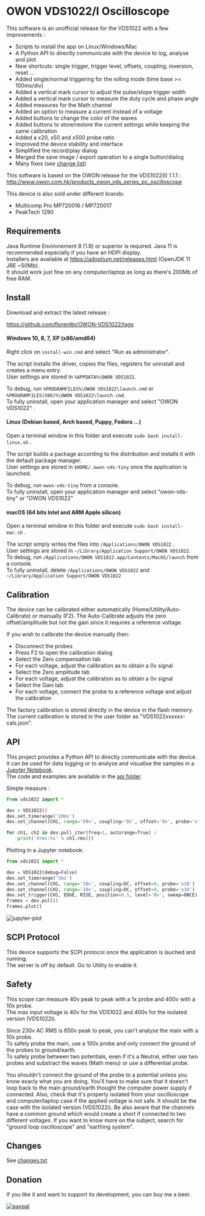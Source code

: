 
# OWON VDS1022/I Oscilloscope

This software is an unofficial release for the VDS1022 with a few improvements :

* Scripts to install the app on Linux/Windows/Mac
* A Python API to directly communicate with the device to log, analyse and plot
* New shortcuts: single trigger, trigger level, offsets, coupling, inversion, reset ...
* Added single/normal triggering for the rolling mode (time base >= 100ms/div)
* Added a vertical mark cursor to adjust the pulse/slope trigger width
* Added a vertical mark cursor to measure the duty cycle and phase angle
* Added measures for the Math channel
* Added an option to measure a current instead of a voltage
* Added buttons to change the color of the waves
* Added buttons to store/restore the current settings while keeping the same calibration
* Added a x20, x50 and x500 probe ratio
* Improved the device stability and interface
* Simplified the record/play dialog
* Merged the save image / export operation to a single button/dialog
* Many fixes (see [change list](changes.txt))


This software is based on the OWON release for the VDS1022(I) 1.1.1 :  
http://www.owon.com.hk/products_owon_vds_series_pc_oscilloscope  

This device is also sold under different brands:
* Multicomp Pro MP720016 / MP720017
* PeakTech 1290


## Requirements

Java Runtime Environement 8 (1.8) or superior is required. Java 11 is recommended especially if you have an HDPI display.  
Installers are available at https://adoptium.net/releases.html (OpenJDK 11 JRE ~50Mb).  
It should work just fine on any computer/laptop as long as there's 200Mb of free RAM.


## Install

Download and extract the latest release :  

https://github.com/florentbr/OWON-VDS1022/tags  

#### Windows 10, 8, 7, XP (x86/amd64)

Right click on `install-win.cmd` and select "Run as administrator".  

The script installs the driver, copies the files, registers for uninstall and creates a menu entry.  
User settings are stored in `%APPDATA%\OWON VDS1022`.  

To debug, run `%PROGRAMFILES%\OWON VDS1022\launch.cmd` or `%PROGRAMFILES(X86)%\OWON VDS1022\launch.cmd`.  
To fully uninstall, open your application manager and select "OWON VDS1022" .  

#### Linux (Debian based, Arch based, Puppy, Fedora ...)

Open a terminal window in this folder and execute `sudo bash install-linux.sh` .  

The script builds a package according to the distribution and installs it with the default package manager.  
User settings are stored in `$HOME/.owon-vds-tiny` once the application is launched.  

To debug, run `owon-vds-tiny` from a console.  
To fully uninstall, open your application manager and select "owon-vds-tiny" or "OWON VDS1022"  

#### macOS (64 bits Intel and ARM Apple silicon)

Open a terminal window in this folder and execute `sudo bash install-mac.sh` .  

The script simply writes the files into `/Applications/OWON VDS1022` .  
User settings are stored in `~/Library/Application Support/OWON VDS1022`.  
To debug, run `/Applications/OWON VDS1022.app/Contents/MacOS/launch` from a console.  
To fully uninstall, delete `/Applications/OWON VDS1022` and `~/Library/Application Support/OWON VDS1022`  


## Calibration

The device can be calibrated either automatically (Home/Utility/Auto-Calibrate) or manually (F2).
The Auto-Calibrate adjusts the zero offset/amplitude but not the gain since it requires a reference voltage.

If you wish to calibrate the device manually then:
* Disconnect the probes
* Press F2 to open the calibration dialog
* Select the Zero compensation tab
* For each voltage, adjust the calibration as to obtain a 0v signal
* Select the Zero amplitude tab
* For each voltage, adjust the calibration as to obtain a 0v signal
* Select the Gain tab
* For each voltage, connect the probe to a reference voltage and adjust the calibration

The factory calibration is stored directly in the device in the flash memory.  
The current calibration is stored in the user folder as "VDS1022xxxxxx-cals.json".  

## API

This project provides a Python API to directly communicate with the device.  
It can be used for data logging or to analyse and visualise the samples in a [Jupyter Notebook](https://jupyter.org/).  
The code and examples are available in the [api folder](api/).  

Simple measure :

```python
from vds1022 import *

dev = VDS1022()
dev.set_timerange('20ms')
dev.set_channel(CH1, range='50v', coupling='DC', offset='0v', probe='x10')

for ch1, ch2 in dev.pull_iter(freq=1, autorange=True) :
    print('Vrms:%s' % ch1.rms())
```

Plotting in a Jupyter notebook:

```python
from vds1022 import *

dev = VDS1022(debug=False)
dev.set_timerange('5ms')
dev.set_channel(CH1, range='10v', coupling=DC, offset=0, probe='x10')
dev.set_channel(CH2, range='10v', coupling=DC, offset=0, probe='x10')
dev.set_trigger(CH1, EDGE, RISE, position=0.5, level='0v', sweep=ONCE)
frames = dev.pull()
frames.plot()
```

![jupyter-plot](https://user-images.githubusercontent.com/918557/147412836-92f8b244-b0de-4b86-abb7-e431406660e2.png)


## SCPI Protocol

This device supports the SCPI protocol once the application is lauched and running.  
The server is off by default. Go to Utility to enable it.  

## Safety

This scope can measure 40v peak to peak with a 1x probe and 400v with a 10x probe.  
The max input voltage is 40v for the VDS1022 and 400v for the isolated version (VDS1022i).  

Since 230v AC RMS is 650v peak to peak, you can't analyse the main with a 10x probe.  
To safely probe the main, use a 100x probe and only connect the ground of the probes to ground/earth.  
To safely probe between two potentials, even if it's a Neutral, either use two probes and substract the waves (Math menu) or use a differential probe.  

You shouldn't connect the ground of the probe to a potential unless you know exacly what you are doing. You'll have to make sure that it doesn't loop back to the main ground/earth thought the computer power supply if connected. Also, check that it's properly isolated from your oscilloscope and computer/laptop case if the applied voltage is not safe. It should be the case with the isolated version (VDS1022i). Be also aware that the channels have a common ground which would create a short if connected to two different voltages. If you want to know more on the subject, search for "ground loop oscilloscope" and "earthing system".

## Changes

See [changes.txt](changes.txt)

## Donation

If you like it and want to support its development, you can buy me a beer.

[![paypal](https://www.paypalobjects.com/en_US/FR/i/btn/btn_donateCC_LG.gif)](https://www.paypal.com/donate/?cmd=_donations&business=7DUHBU9VETYXE)
